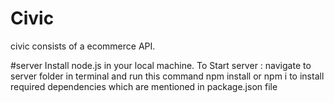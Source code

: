 # Civic
civic consists of a ecommerce API.

#server 
Install node.js  in your local machine. 
To Start server :
navigate to server folder in terminal and
run this command npm install or npm i to install required dependencies which are mentioned in package.json file


